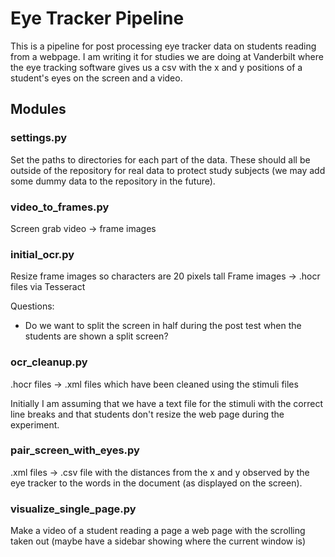 # Eye Tracker Pipeline

This is a pipeline for post processing eye tracker data on students reading from a webpage. I am writing it for studies we are doing at Vanderbilt where the eye tracking software gives us a csv with the x and y positions of a student's eyes on the screen and a video.

## Modules

### settings.py
Set the paths to directories for each part of the data. These should all be outside of the repository for real data to protect study subjects (we may add some dummy data to the repository in the future).

### video_to_frames.py
Screen grab video -> frame images

### initial_ocr.py
Resize frame images so characters are 20 pixels tall
Frame images -> .hocr files via Tesseract

Questions:
- Do we want to split the screen in half during the post test when the students are shown a split screen?

### ocr_cleanup.py
.hocr files -> .xml files which have been cleaned using the stimuli files

Initially I am assuming that we have a text file for the stimuli with the correct line breaks and that students don't resize the web page during the experiment.

### pair_screen_with_eyes.py
.xml files -> .csv file with the distances from the x and y observed by the eye tracker to the words in the document (as displayed on the screen).

### visualize_single_page.py
Make a video of a student reading a page a web page with the scrolling taken out (maybe have a sidebar showing where the current window is)